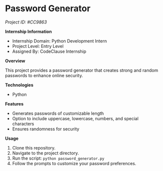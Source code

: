 # Password Generator  
*Project ID: #CC9863*

**Internship Information**

* Internship Domain: Python Development Intern
* Project Level: Entry Level
* Assigned By: CodeClause Internship

**Overview**

This project provides a password generator that creates strong and random passwords to enhance online security.

**Technologies**

* Python 

**Features**

* Generates passwords of customizable length
* Option to include uppercase, lowercase, numbers, and special characters
* Ensures randomness for security

**Usage** 

1. Clone this repository.
2. Navigate to the project directory.
3. Run the script: `python password_generator.py`
4. Follow the prompts to customize your password preferences.
